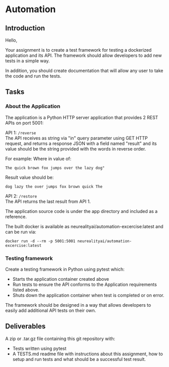 # Automation

## Introduction

Hello, 

Your assignment is to create a test framework for testing a dockerized application and its API.
The framework should allow developers to add new tests in a simple way.

In addition, you should create documentation that will allow any user to take the code and run the tests.

## Tasks

### About the Application
The application is a Python HTTP server application that provides 2 REST APIs on port 5001:

API 1: `/reverse`  
The API receives as string via "in" query parameter using GET HTTP request, and returns a response JSON with a field named "result" and its value should be the string provided with the words in reverse order.

For example:
Where in value of:
```
The quick brown fox jumps over the lazy dog"
```
Result value should be:
```
dog lazy the over jumps fox brown quick The
```

API 2: `/restore`  
The API returns the last result from API 1.

The application source code is under the app directory and included as a reference.

The built docker is available as neurealityai/automation-excercise:latest and can be run via:
```
docker run -d --rm -p 5001:5001 neurealityai/automation-excercise:latest
```

### Testing framework
Create a testing framework in Python using pytest which:

* Starts the application container created above
* Run tests to ensure the API conforms to the Application requirements listed above.
* Shuts down the application container when test is completed or on error.

The framework should be designed in a way that allows developers to easily add additional API tests on their own.

## Deliverables
A zip or .tar.gz file containing this git repository with:

* Tests written using pytest
* A TESTS.md readme file with instructions about this assignment, how to setup and run tests and what should be a successful test result.
